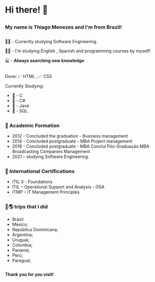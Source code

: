 # Hi there!  👋
##

### My name is Thiago Menezes and I'm from Brazil!
##

👩‍💻 - Currently studying Software Engineering.

👩‍💻 - I'm studying English , Spanish and programming courses by myself!

💻 - **Always searching new knowledge**
##

Done:
✅ HTML , ✅ CSS

Currently Studying:
- 🚩 - C
- 🚩 - C#
- 🚩 - Java
- 🚩 - SQL
##

### 🥇 Academic Formation

- 2012 - Concluded the graduation - Business management
- 2014 - Concluded postgraduate - MBA Project management
- 2018 - Concluded postgraduate - MBA Concluí Pós-Graduação MBA Broadcasting Companies Management
- 2021 – studying Software Engineering.
##
### 📜 International Certifications

- ITIL 3 - Foundations
- ITIL – Operational Support and Analysis - OSA
- ITMP – IT Management Principles
##

### 🛫🌎 trips that I did

-  Brazil
-  México;
-  República Dominicana;
-  Argentina;
-  Uruguai;
-  Colombia;
-  Panamá;
-  Perú;
-  Paraguai;
##

**Thank you for you visit!**

